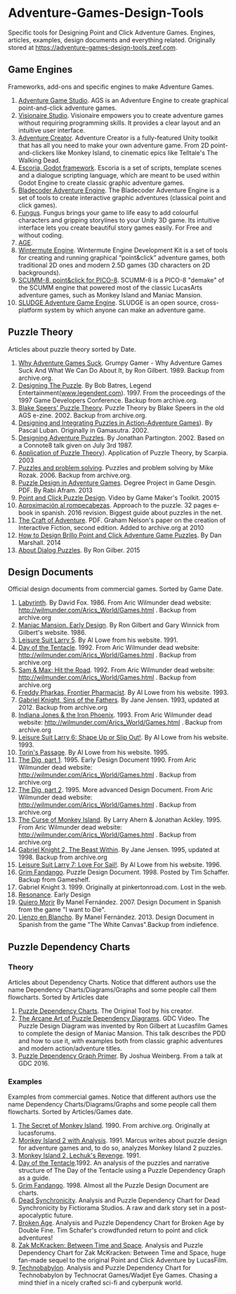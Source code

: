 # Adventure-Games-Design-Tools
Specific tools for Designing Point and Click Adventure Games. Engines, articles, examples, design documents and everything related. Originally stored at https://adventure-games-design-tools.zeef.com.

## Game Engines 
Frameworks, add-ons and specific engines to make Adventure Games.
1. [Adventure Game Studio](https://www.adventuregamestudio.co.uk/). AGS is an Adventure Engine to create graphical point-and-click adventure games.
2. [Visionaire Studio](https://www.visionaire-studio.net). Visionaire empowers you to create adventure games without requiring programming skills. It provides a clear layout and an intuitive user interface.
3. [Adventure Creator](https://www.adventurecreator.org). Adventure Creator is a fully-featured Unity toolkit that has all you need to make your own adventure game. From 2D point-and-clickers like Monkey Island, to cinematic epics like Telltale's The Walking Dead.
4. [Escoria, Godot framework](https://godotengine.org/article/our-point-click-framework-finally-out). Escoria is a set of scripts, template scenes and a dialogue scripting language, which are meant to be used within Godot Engine to create classic graphic adventure games.
5. [Bladecoder Adventure Engine](https://bladecoder.github.io/bladecoder-adventure-engine/). The Bladecoder Adventure Engine is a set of tools to create interactive graphic adventures (classical point and click games).
6. [Fungus](https://fungusgames.squarespace.com). Fungus brings your game to life easy to add colourful characters and gripping storylines to your Unity 3D game. Its intuitive interface lets you create beautiful story games easily. For Free and without coding.
7. [AGE]().
8. [Wintermute Engine](http://dead-code.org/home/). Wintermute Engine Development Kit is a set of tools for creating and running graphical “point&click” adventure games, both traditional 2D ones and modern 2.5D games (3D characters on 2D backgrounds).
9. [SCUMM-8, point&click for PICO-8](https://www.lexaloffle.com/bbs/?tid=29176). SCUMM-8 is a PICO-8 "demake" of the SCUMM engine that powered most of the classic LucasArts adventure games, such as Monkey Island and Maniac Mansion.
10. [SLUDGE Adventure Game Engine](https://opensludge.github.io/). SLUDGE is an open source, cross-platform system by which anyone can make an adventure game.

## Puzzle Theory
Articles about puzzle theory sorted by Date. 
1. [Why Adventure Games Suck](https://web.archive.org/web/20220409211036/http://grumpygamer.com/why_adventure_games_suck). Grumpy Gamer - Why Adventure Games Suck And What We Can Do About It, by Ron Gilbert. 1989. Backup from archive.org.
2. [Designing The Puzzle](https://web.archive.org/web/20200220034917/http://www.scottkim.com.previewc40.carrierzone.com:80/thinkinggames/GDC00/bates.html). By Bob Batres, Legend Entertainment(www.legendent.com). 1997. From the proceedings of the 1997 Game Developers Conference. Backup from archive.org.
3. [Blake Speers' Puzzle Theory](http://web.archive.org/web/20041212175006/http%3A/www.mattgoble.com%3A80/interaction/ags/features/f03.htm). Puzzle Theory by Blake Speers in the old AGS e-zine. 2002. Backup from archive.org.
4. [Designing and Integrating Puzzles in Action-Adventure Games](https://www.gamedeveloper.com/design/designing-and-integrating-puzzles-in-action-adventure-games)). By Pascal Luban. Originally in Gamasutra. 2002.
5. [Designing Adventure Puzzles](http://www.geocities.ws/j_r_partington/connote8.html). By Jonathan Partington. 2002. Based on a Connote8 talk given on July 3rd 1987.
6. [Application of Puzzle Theory](http://junk.dk/puzzle/)). Application of Puzzle Theory, by Scarpia. 2003
7. [Puzzles and problem solving](https://web.archive.org/web/20150411051933/http://www.mxac.com.au:80/drt/PuzzlesProblemSolving.htm). Puzzles and problem solving by Mike Rozak. 2006. Backup from archive.org.
8. [Puzzle Design in Adventure Games](http://uu.diva-portal.org/smash/get/diva2%3A629026/FULLTEXT01.pdf). Degree Project in Game Desgin. PDF. By Rabi Afram. 2013
9. [Point and Click Puzzle Design](https://www.youtube.com/watch?v=EDt6XXsRXag). Video by Game Maker's Toolkit. 20015
10. [Aproximación al rompecabezas](http://indiefence.blogspot.com.es/2012/06/aproximacion-al-rompecabezas.html). Approach to the puzzle. 32 pages e-book in spanish. 2016 revision. Biggest guide about puzzles in the net.
11. [The Craft of Adventure](https://archive.org/details/TheCraftOfAdventure). PDF. Graham Nelson's paper on the creation of Interactive Fiction, second edition. Added to archive.org at 2010
12. [How to Design Brillo Point and Click Adventure Game Puzzles](https://www.gamedeveloper.com/design/how-to-design-brillo-point-and-click-adventure-game-puzzles). By Dan Marshall.  2014
13. [About Dialog Puzzles](https://blog.thimbleweedpark.com/dialog_puzzles.html). By Ron Gilber. 2015

## Design Documents
Official design documents from commercial games. Sorted by Game Date. 
1. [Labyrinth](https://web.archive.org/web/20160721004757/http://wilmunder.com/Arics_World/Games_files/1986%2001%2015%20Labyrinth.compressed.pdf). By David Fox. 1986. From Aric Wilmunder dead website: http://wilmunder.com/Arics_World/Games.html . Backup from archive.org
2. [Maniac Mansion. Early Design](https://grumpygamer.com/maniac_mansion_design_doc). By Ron Gilbert and Gary Winnick from Gilbert's website. 1986.
3. [Leisure Suit Larry 5](http://allowe.com/gamedesign/Larry5%20Design.pdf). By Al Lowe from his website. 1991.
4. [Day of the Tentacle](https://web.archive.org/web/20160412081408/http://wilmunder.com/Arics_World/Games_files/1992%2002%2024%20Maniac%20Mansion%20II%20-%20DOTT.compressed.pdf). 1992. From Aric Wilmunder dead website: http://wilmunder.com/Arics_World/Games.html . Backup from archive.org
5. [Sam & Max: Hit the Road](https://web.archive.org/web/20160803151214/http://www.wilmunder.com:80/Arics_World/Games_files/1992%2011%2011%20Sam%20&%20Max.compressed.pdf). 1992. From Aric Wilmunder dead website: http://wilmunder.com/Arics_World/Games.html . Backup from archive.org
6. [Freddy Pharkas, Frontier Pharmacist](http://allowe.com/gamedesign/Freddy%20Design.pdf). By Al Lowe from his website. 1993.
7. [Gabriel Knight, Sins of the Fathers](https://web.archive.org/web/20150406172109/http://pinkertonroad.com/wp-content/uploads/GK1-GDD-BOOK1A.pdf). By Jane Jensen. 1993, updated at 2012. Backup from archive.org
8. [Indiana Jones & the Iron Phoenix](https://web.archive.org/web/20161221192257/http://wilmunder.com/Arics_World/Games_files/Iron%20Phoenix%20Design%20Doc.compressed.pdf). 1993. From Aric Wilmunder dead website: http://wilmunder.com/Arics_World/Games.html . Backup from archive.org
9. [Leisure Suit Larry 6: Shape Up or Slip Out!](http://allowe.com/gamedesign/Larry6%20Design.pdf). By Al Lowe from his website. 1993.
10. [Torin's Passage](http://allowe.com/gamedesign/Torin%20Design.pdf). By Al Lowe from his website. 1995.
11. [The Dig, part 1](https://web.archive.org/web/20160721004819/http://wilmunder.com/Arics_World/Games_files/1990%2012%2006%20The%20Dig.compressed.pdf). 1995. Early Design Document 1990. From Aric Wilmunder dead website: http://wilmunder.com/Arics_World/Games.html . Backup from archive.org
12. [The Dig, part 2](https://web.archive.org/web/20160721004820/http://www.wilmunder.com/Arics_World/Games_files/1991%2001%2005%20The%20Dig%20Kickoff.compressed.pdf). 1995. More advanced Design Document. From Aric Wilmunder dead website: http://wilmunder.com/Arics_World/Games.html . Backup from archive.org
13. [The Curse of Monkey Island](https://web.archive.org/web/20160721004915/http://www.wilmunder.com/Arics_World/Games_files/1995%2008%2029%20Curse%20of%20Monkey%20Island.compressed.pdf). By Larry Ahern & Jonathan Ackley. 1995. From Aric Wilmunder dead website: http://wilmunder.com/Arics_World/Games.html . Backup from archive.org
14. [Gabriel Knight 2, The Beast Within](https://web.archive.org/web/20120907040449/http://pinkertonroad.com/wp-content/uploads/THE-BEAST-WITHIN.pdf). By Jane Jensen. 1995, updated at 1998. Backup from archive.org
15. [Leisure Suit Larry 7: Love For Sail!](http://allowe.com/gamedesign/Larry7%20Design.pdf). By Al Lowe from his website. 1996.
16. [Grim Fandango](http://gameshelf.jmac.org/2008/11/13/GrimPuzzleDoc_small.pdf). Puzzle Design Document. 1998. Posted by Tim Schaffer. Backup from Gameshelf.
17. Gabriel Knight 3. 1999. Originally at pinkertonroad.com. Lost in the web.
18. [Resonance](https://docs.google.com/document/d/1HNKVo0ZHAa7YSZUFZbJoTcHKqY5MikYEpIqL4am3U1I/edit). Early Design
19. [Quiero Morir](http://www.akkadestudios.com/GDD_QI.pdf) By Manel Fernández. 2007. Design Document in Spanish from the game "I want to Die".
20. [Lienzo en Blancho](http://andromenas.miguelrfervenza.com/download/lienzo-en-blanco/?wpdmdl=1723&masterkey=5966a94f583b8). By Manel Fernández. 2013.  Design Document in Spanish from the game "The White Canvas".Backup from indiefence.

## Puzzle Dependency Charts
### Theory
Articles about Dependency Charts. Notice that different authors use the name Dependency Charts/Diagrams/Graphs and some people call them flowcharts. Sorted by Articles date
 
1. [Puzzle Dependency Charts](http://grumpygamer.com/puzzle_dependency_charts). The Original Tool by his creator.
2. [The Arcane Art of Puzzle Dependency Diagrams](https://www.gdcvault.com/play/1017978/The-Arcane-Art-of-Puzzle). GDC Video. The Puzzle Design Diagram was invented by Ron Gilbert at Lucasfilm Games to complete the design of Maniac Mansion. This talk describes the PDD and how to use it, with examples both from classic graphic adventures and modern action/adventure titles. 
3. [Puzzle Dependency Graph Primer](http://thewebsiteisdown.com/twidblog/puzzle-dependency-graph-primer). By Joshua Weinberg. From a talk at GDC 2016.

### Examples
Examples from commercial games. Notice that different authors use the name Dependency Charts/Diagrams/Graphs and some people call them flowcharts. Sorted by Articles/Games date.

1. [The Secret of Monkey Island](https://web.archive.org/web/20140102221647/http://img16.imageshack.us/img16/5950/mi2flowchart.jpg). 1990. From archive.org. Originally at lucasforums.
2. [Monkey Island 2 with Analysis](https://www.gamedeveloper.com/design/designing-puzzles-for-adventure-games---analyzing-monkey-island-2-puzzle-dependencies-and-balancing). 1991. Marcus writes about puzzle design for adventure games and, to do so, analyzes Monkey Island 2 puzzles.
3. [Monkey Island 2, Lechuk's Revenge](https://imgur.com/xTdkVDJ). 1991.
4. [Day of the Tentacle](http://thewebsiteisdown.com/twidblog/day-of-the-tentacle-dependency-graph/).1992. An analysis of the puzzles and narrative structure of The Day of the Tentacle using a Puzzle Dependency Graph as a guide.
5. [Grim Fandango](http://gameshelf.jmac.org/2008/11/13/GrimPuzzleDoc_small.pdf). 1998. Almost all the Puzzle Design Document are charts.
6. [Dead Synchronicity](http://www.christophersacchi.com/unpoint-unclick-dead-synchronicity/). Analysis and Puzzle Dependency Chart for Dead Synchronicity by Fictiorama Studios. A raw and dark story set in a post-apocalyptic future.
7. [Broken Age](http://www.christophersacchi.com/unpoint-unclick-broken-age/). Analysis and Puzzle Dependency Chart for Broken Age by Double Fine. Tim Schafer's crowdfunded return to point and click adventures!
8. [Zak McKracken: Between Time and Space](http://www.christophersacchi.com/unpoint-unclick-zak-mckracken-between-time-and-space/). Analysis and Puzzle Dependency Chart for Zak McKracken: Between Time and Space, huge fan-made sequel to the original Point and Click Adventure by LucasFilm.
9. [Technobabylon](http://www.christophersacchi.com/unpoint-unclick-technobabylon/). Analysis and Puzzle Dependency Chart for Technobabylon by Technocrat Games/Wadjet Eye Games. Chasing a mind thief in a nicely crafted sci-fi and cyberpunk world.
